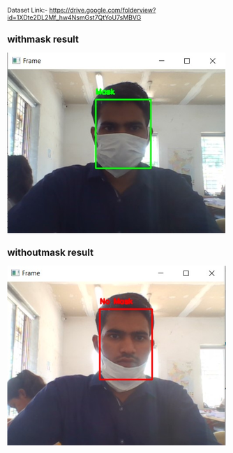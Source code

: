 Dataset Link:- https://drive.google.com/folderview?id=1XDte2DL2Mf_hw4NsmGst7QtYoU7sMBVG


## withmask result

![](readmeImg/withmask.jpg)


## withoutmask result

![](readmeImg/without_mask.jpg)